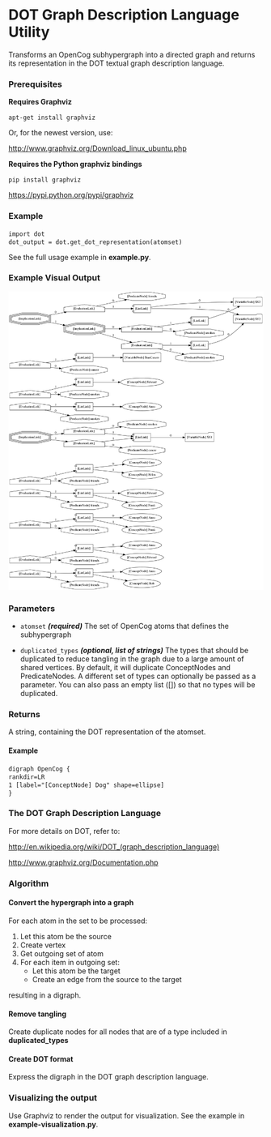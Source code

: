DOT Graph Description Language Utility
======================================

Transforms an OpenCog subhypergraph into a directed graph and returns its
representation in the DOT textual graph description language.

### Prerequisites

**Requires Graphviz**

```
apt-get install graphviz
```

Or, for the newest version, use:

http://www.graphviz.org/Download_linux_ubuntu.php

**Requires the Python graphviz bindings**

```
pip install graphviz
```

https://pypi.python.org/pypi/graphviz

### Example

```
import dot
dot_output = dot.get_dot_representation(atomset)
```

See the full usage example in **example.py**.

### Example Visual Output
![Example](https://raw.githubusercontent.com/cosmoharrigan/diagrams/master/smokes/png/duplicate-conceptnode-predicatenode-shapes.png)

### Parameters

- ```atomset``` ***(required)*** The set of OpenCog atoms that defines the subhypergraph

- ```duplicated_types``` ***(optional, list of strings)***
    The types that should be duplicated to reduce tangling in the graph due to a large amount of shared vertices.
    By default, it will duplicate ConceptNodes and PredicateNodes.
    A different set of types can optionally be passed as a parameter.
    You can also pass an empty list ([]) so that no types will be duplicated.

### Returns

A string, containing the DOT representation of the atomset.

#### Example

```
digraph OpenCog {
rankdir=LR
1 [label="[ConceptNode] Dog" shape=ellipse]
}
```

### The DOT Graph Description Language

For more details on DOT, refer to:

http://en.wikipedia.org/wiki/DOT_(graph_description_language)

http://www.graphviz.org/Documentation.php

### Algorithm

#### Convert the hypergraph into a graph

For each atom in the set to be processed:

1. Let this atom be the source
2. Create vertex
3. Get outgoing set of atom
4. For each item in outgoing set:
    - Let this atom be the target
    - Create an edge from the source to the target

resulting in a digraph.

#### Remove tangling

Create duplicate nodes for all nodes that are of a type included in **duplicated_types**

#### Create DOT format
Express the digraph in the DOT graph description language.

### Visualizing the output
Use Graphviz to render the output for visualization. See the example in **example-visualization.py**.
